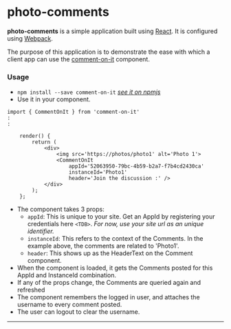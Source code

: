 # photo-comments
**photo-comments** is a simple application built using [React](https://facebook.github.io/react/). It is configured using [Webpack](https://webpack.github.io/docs/).

The purpose of this application is to demonstrate the ease with which a client app can use the [comment-on-it](https://www.npmjs.com/package/comment-on-it) component.

### Usage

*   ```npm install --save comment-on-it```  *[see it on npmjs](https://www.npmjs.com/package/comment-on-it)*
*   Use it in your component.
```
import { CommentOnIt } from 'comment-on-it'
:
:

    render() {
        return (
            <div>
                <img src='https://photos/photo1' alt='Photo 1'>
                <CommentOnIt
                    appId='52063950-79bc-4b59-b2a7-f7b4cd2430ca'
                    instanceId='Photo1'
                    header='Join the discussion :' />
            </div>
        );
    };

```
*   The component takes 3 props:
    *   ```appId```: This is unique to your site. Get an AppId by registering your credentials here ```<TDB>```. *For now, use your site url as an unique identifier.*
    *  ```instanceId```: This refers to the context of the Comments. In the example above, the comments are related to 'Photo1'.
    *  ```header```: This shows up as the HeaderText on the Comment component.
*   When the component is loaded, it gets the Comments posted for this AppId and InstanceId combination.
*   If any of the props change, the Comments are queried again and refreshed
*   The component remembers the logged in user, and attaches the username to every comment posted.
*   The user can logout to clear the username.

---
